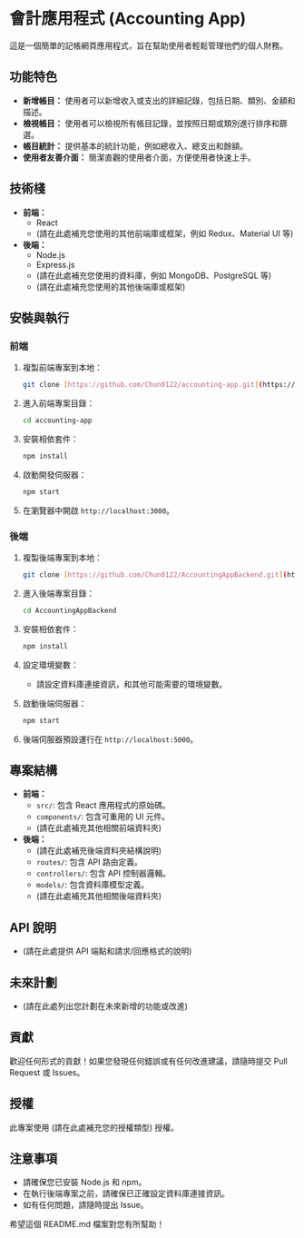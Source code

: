 # 會計應用程式 (Accounting App)

這是一個簡單的記帳網頁應用程式，旨在幫助使用者輕鬆管理他們的個人財務。

## 功能特色

- **新增帳目：** 使用者可以新增收入或支出的詳細記錄，包括日期、類別、金額和描述。
- **檢視帳目：** 使用者可以檢視所有帳目記錄，並按照日期或類別進行排序和篩選。
- **帳目統計：** 提供基本的統計功能，例如總收入、總支出和餘額。
- **使用者友善介面：** 簡潔直觀的使用者介面，方便使用者快速上手。

## 技術棧

- **前端：**
  - React
  - (請在此處補充您使用的其他前端庫或框架，例如 Redux、Material UI 等)
- **後端：**
  - Node.js
  - Express.js
  - (請在此處補充您使用的資料庫，例如 MongoDB、PostgreSQL 等)
  - (請在此處補充您使用的其他後端庫或框架)

## 安裝與執行

### 前端

1.  複製前端專案到本地：

    ```bash
    git clone [https://github.com/Chun0122/accounting-app.git](https://github.com/Chun0122/accounting-app.git)
    ```

2.  進入前端專案目錄：

    ```bash
    cd accounting-app
    ```

3.  安裝相依套件：

    ```bash
    npm install
    ```

4.  啟動開發伺服器：

    ```bash
    npm start
    ```

5.  在瀏覽器中開啟 `http://localhost:3000`。

### 後端

1.  複製後端專案到本地：

    ```bash
    git clone [https://github.com/Chun0122/AccountingAppBackend.git](https://github.com/Chun0122/AccountingAppBackend.git)
    ```

2.  進入後端專案目錄：

    ```bash
    cd AccountingAppBackend
    ```

3.  安裝相依套件：

    ```bash
    npm install
    ```

4.  設定環境變數：
    - 請設定資料庫連接資訊，和其他可能需要的環境變數。
5.  啟動後端伺服器：

    ```bash
    npm start
    ```

6.  後端伺服器預設運行在 `http://localhost:5000`。

## 專案結構

- **前端：**
  - `src/`: 包含 React 應用程式的原始碼。
  - `components/`: 包含可重用的 UI 元件。
  - (請在此處補充其他相關前端資料夾)
- **後端：**
  - (請在此處補充後端資料夾結構說明)
  - `routes/`: 包含 API 路由定義。
  - `controllers/`: 包含 API 控制器邏輯。
  - `models/`: 包含資料庫模型定義。
  - (請在此處補充其他相關後端資料夾)

## API 說明

- (請在此處提供 API 端點和請求/回應格式的說明)

## 未來計劃

- (請在此處列出您計劃在未來新增的功能或改進)

## 貢獻

歡迎任何形式的貢獻！如果您發現任何錯誤或有任何改進建議，請隨時提交 Pull Request 或 Issues。

## 授權

此專案使用 (請在此處補充您的授權類型) 授權。

## 注意事項

- 請確保您已安裝 Node.js 和 npm。
- 在執行後端專案之前，請確保已正確設定資料庫連接資訊。
- 如有任何問題，請隨時提出 Issue。

希望這個 README.md 檔案對您有所幫助！
